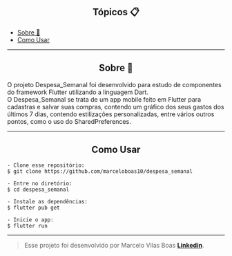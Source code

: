 <h2 align="center">Tópicos 📋</h2>

   <p>
   
   - [Sobre 📖](#sobre-)
   - [Como Usar ](#como-usar-)

   </p>

---

<h2 align="center">Sobre 📖</h2>
   
<p>
   O projeto Despesa_Semanal foi desenvolvido para estudo de componentes do framework Flutter utilizando a linguagem Dart. <br>
   O Despesa_Semanal se trata de um app mobile feito em Flutter para cadastras e salvar suas compras, contendo um gráfico dos seus gastos dos últimos 7 dias, contendo estilizações personalizadas, entre vários outros pontos, como o uso do SharedPreferences. <br>
</p>

---


<h2 align="center">Como Usar</h2>

   ```
   - Clone esse repositório:
   $ git clone https://github.com/marceloboas10/despesa_semanal

   - Entre no diretório:
   $ cd despesa_semanal

   - Instale as dependências:
   $ flutter pub get

   - Inicie o app: 
   $ flutter run
   ```

---

   >Esse projeto foi desenvolvido por Marcelo Vilas Boas **[Linkedin](https://www.linkedin.com/in/marcelo-henrique-vilas-boas-b73980191/)**.<br> 

